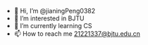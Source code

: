 - 👋 Hi, I’m @jianingPeng0382
- 👀 I’m interested in BJTU 
- 🌱 I’m currently learning CS
- 📫 How to reach me 21221337@bjtu.edu.cn


<!---
jianingPeng0382/jianingPeng0382 is a ✨ special ✨ repository because its `README.md` (this file) appears on your GitHub profile.
You can click the Preview link to take a look at your changes.
--->

